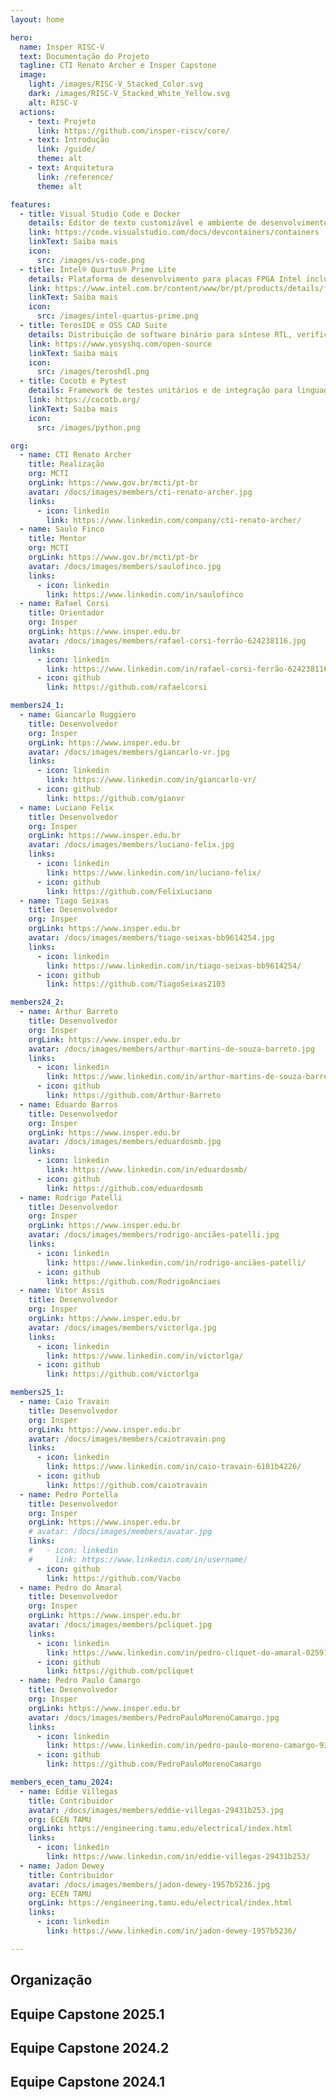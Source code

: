 ```yaml
---
layout: home

hero:
  name: Insper RISC-V
  text: Documentação do Projeto
  tagline: CTI Renato Archer e Insper Capstone
  image:
    light: /images/RISC-V_Stacked_Color.svg
    dark: /images/RISC-V_Stacked_White_Yellow.svg
    alt: RISC-V
  actions:
    - text: Projeto
      link: https://github.com/insper-riscv/core/
    - text: Introdução
      link: /guide/
      theme: alt
    - text: Arquitetura
      link: /reference/
      theme: alt

features:
  - title: Visual Studio Code e Docker
    details: Editor de texto customizável e ambiente de desenvolvimento conteinerizado pré-configurado.
    link: https://code.visualstudio.com/docs/devcontainers/containers
    linkText: Saiba mais
    icon:
      src: /images/vs-code.png
  - title: Intel® Quartus® Prime Lite
    details: Plataforma de desenvolvimento para placas FPGA Intel inclusa programável por servidor JTAG.
    link: https://www.intel.com.br/content/www/br/pt/products/details/fpga/development-tools/quartus-prime.html
    linkText: Saiba mais
    icon:
      src: /images/intel-quartus-prime.png
  - title: TerosIDE e OSS CAD Suite
    details: Distribuição de software binário para síntese RTL, verificação formal de hardware, programação FPGA, testes e mais.
    link: https://www.yosyshq.com/open-source
    linkText: Saiba mais
    icon:
      src: /images/teroshdl.png
  - title: Cocotb e Pytest
    details: Framework de testes unitários e de integração para linguagens HDL com visualização de síntese e simulação
    link: https://cocotb.org/
    linkText: Saiba mais
    icon:
      src: /images/python.png

org:
  - name: CTI Renato Archer
    title: Realização
    org: MCTI
    orgLink: https://www.gov.br/mcti/pt-br
    avatar: /docs/images/members/cti-renato-archer.jpg
    links:
      - icon: linkedin
        link: https://www.linkedin.com/company/cti-renato-archer/
  - name: Saulo Finco
    title: Mentor
    org: MCTI
    orgLink: https://www.gov.br/mcti/pt-br
    avatar: /docs/images/members/saulofinco.jpg
    links:
      - icon: linkedin
        link: https://www.linkedin.com/in/saulofinco
  - name: Rafael Corsi
    title: Orientador
    org: Insper
    orgLink: https://www.insper.edu.br
    avatar: /docs/images/members/rafael-corsi-ferrão-624238116.jpg
    links:
      - icon: linkedin
        link: https://www.linkedin.com/in/rafael-corsi-ferrão-624238116/
      - icon: github
        link: https://github.com/rafaelcorsi

members24_1:
  - name: Giancarlo Ruggiero
    title: Desenvolvedor
    org: Insper
    orgLink: https://www.insper.edu.br
    avatar: /docs/images/members/giancarlo-vr.jpg
    links:
      - icon: linkedin
        link: https://www.linkedin.com/in/giancarlo-vr/
      - icon: github
        link: https://github.com/gianvr
  - name: Luciano Felix
    title: Desenvolvedor
    org: Insper
    orgLink: https://www.insper.edu.br
    avatar: /docs/images/members/luciano-felix.jpg
    links:
      - icon: linkedin
        link: https://www.linkedin.com/in/luciano-felix/
      - icon: github
        link: https://github.com/FelixLuciano
  - name: Tiago Seixas
    title: Desenvolvedor
    org: Insper
    orgLink: https://www.insper.edu.br
    avatar: /docs/images/members/tiago-seixas-bb9614254.jpg
    links:
      - icon: linkedin
        link: https://www.linkedin.com/in/tiago-seixas-bb9614254/
      - icon: github
        link: https://github.com/TiagoSeixas2103

members24_2:
  - name: Arthur Barreto
    title: Desenvolvedor
    org: Insper
    orgLink: https://www.insper.edu.br
    avatar: /docs/images/members/arthur-martins-de-souza-barreto.jpg
    links:
      - icon: linkedin
        link: https://www.linkedin.com/in/arthur-martins-de-souza-barreto/
      - icon: github
        link: https://github.com/Arthur-Barreto
  - name: Eduardo Barros
    title: Desenvolvedor
    org: Insper
    orgLink: https://www.insper.edu.br
    avatar: /docs/images/members/eduardosmb.jpg
    links:
      - icon: linkedin
        link: https://www.linkedin.com/in/eduardosmb/
      - icon: github
        link: https://github.com/eduardosmb
  - name: Rodrigo Patelli
    title: Desenvolvedor
    org: Insper
    orgLink: https://www.insper.edu.br
    avatar: /docs/images/members/rodrigo-anciães-patelli.jpg
    links:
      - icon: linkedin
        link: https://www.linkedin.com/in/rodrigo-anciães-patelli/
      - icon: github
        link: https://github.com/RodrigoAnciaes
  - name: Vitor Assis
    title: Desenvolvedor
    org: Insper
    orgLink: https://www.insper.edu.br
    avatar: /docs/images/members/victorlga.jpg
    links:
      - icon: linkedin
        link: https://www.linkedin.com/in/victorlga/
      - icon: github
        link: https://github.com/victorlga

members25_1:
  - name: Caio Travain
    title: Desenvolvedor
    org: Insper
    orgLink: https://www.insper.edu.br
    avatar: /docs/images/members/caiotravain.png
    links:
      - icon: linkedin
        link: https://www.linkedin.com/in/caio-travain-6101b4226/
      - icon: github
        link: https://github.com/caiotravain
  - name: Pedro Portella
    title: Desenvolvedor
    org: Insper
    orgLink: https://www.insper.edu.br
    # avatar: /docs/images/members/avatar.jpg
    links:
    #   - icon: linkedin
    #     link: https://www.linkedin.com/in/username/
      - icon: github
        link: https://github.com/Vacbo
  - name: Pedro do Amaral
    title: Desenvolvedor
    org: Insper
    orgLink: https://www.insper.edu.br
    avatar: /docs/images/members/pcliquet.jpg
    links:
      - icon: linkedin
        link: https://www.linkedin.com/in/pedro-cliquet-do-amaral-02591b178/
      - icon: github
        link: https://github.com/pcliquet
  - name: Pedro Paulo Camargo
    title: Desenvolvedor
    org: Insper
    orgLink: https://www.insper.edu.br
    avatar: /docs/images/members/PedroPauloMorenoCamargo.jpg
    links:
      - icon: linkedin
        link: https://www.linkedin.com/in/pedro-paulo-moreno-camargo-93945a177/
      - icon: github
        link: https://github.com/PedroPauloMorenoCamargo

members_ecen_tamu_2024:
  - name: Eddie Villegas
    title: Contribuidor
    avatar: /docs/images/members/eddie-villegas-29431b253.jpg
    org: ECEN TAMU
    orgLink: https://engineering.tamu.edu/electrical/index.html
    links:
      - icon: linkedin
        link: https://www.linkedin.com/in/eddie-villegas-29431b253/
  - name: Jadon Dewey
    title: Contribuidor
    avatar: /docs/images/members/jadon-dewey-1957b5236.jpg
    org: ECEN TAMU
    orgLink: https://engineering.tamu.edu/electrical/index.html
    links:
      - icon: linkedin
        link: https://www.linkedin.com/in/jadon-dewey-1957b5236/

---
```


<script setup>
import { VPTeamMembers } from 'vitepress/theme'
</script>

<!--@include: @/report/2024_1/.resumo.md-->

## Organização

<VPTeamMembers :members="$frontmatter.org" />

## Equipe Capstone 2025.1

<VPTeamMembers :members="$frontmatter.members25_1" size="small" />
<VPTeamMembers :members="$frontmatter.members_ecen_tamu_2024" size="small" />

## Equipe Capstone 2024.2

[<Badge type="tip" text="Paper ⧉"/>](/documents/2024_2-report.pdf)

<VPTeamMembers :members="$frontmatter.members24_2" size="small" />
<VPTeamMembers :members="$frontmatter.members_ecen_tamu_2024" size="small" />

## Equipe Capstone 2024.1

[<Badge type="tip" text="Saiba mais ⧉"/>](https://www.insper.edu.br/pt/noticias/2024/5/alunos-desenvolvem-processador-para-o-ministerio-da-ciencia--tec)
[<Badge type="tip" text="Relatório ⧉"/>](/report/2024_1/)

<VPTeamMembers :members="$frontmatter.members24_1" size="small" />
